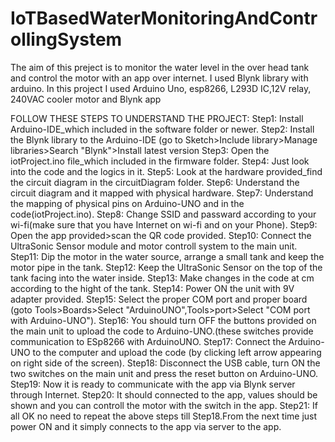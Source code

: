 # IoTBasedWaterMonitoringAndControllingSystem
The aim of this preject is to monitor the water level in the over head tank and control the motor with an app over internet. I used Blynk library with arduino. In this project I used Arduino Uno, esp8266, L293D IC,12V relay, 240VAC cooler motor and Blynk app

FOLLOW THESE STEPS TO UNDERSTAND THE PROJECT:
Step1:
Install Arduino-IDE_which included in the software folder or newer.
Step2:
Install the Blynk library to the Arduino-IDE (go to Sketch>Include library>Manage
libraries>Search "Blynk">Install latest version
Step3:
Open the iotProject.ino file_which included in the firmware folder.
Step4:
Just look into the code and the logics in it.
Step5:
Look at the hardware provided_find the circuit diagram in the circuitDiagram folder.
Step6:
Understand the circuit diagram and it mapped with physical hardware.
Step7:
Understand the mapping of physical pins on Arduino-UNO and in the
code(iotProject.ino).
Step8:
Change SSID and passward according to your wi-fi(make sure that you have Internet
on wi-fi and on your Phone).
Step9:
Open the app provided>scan the QR code provided.
Step10:
Connect the UltraSonic Sensor module and motor controll system to the main unit.
Step11:
Dip the motor in the water source, arrange a small tank and keep the motor pipe in the
tank.
Step12:
Keep the UltraSonic Sensor on the top of the tank facing into the water inside.
Step13:
Make changes in the code at cm according to the hight of the tank.
Step14:
Power ON the unit with 9V adapter provided.
Step15:
Select the proper COM port and proper board (goto Tools>Boards>Select "ArduinoUNO",Tools>port>Select
"COM port with Arduino-UNO").
Step16:
You should turn OFF the buttons provided on the main unit to upload the code to
Arduino-UNO.(these switches provide communication to ESp8266 with ArduinoUNO.
Step17:
Connect the Arduino-UNO to the computer and upload the code (by clicking left
arrow appearing on right side of the screen).
Step18:
Disconnect the USB cable, turn ON the two switches on the main unit and press the
reset button on Arduino-UNO.
Step19:
Now it is ready to communicate with the app via Blynk server through Internet.
Step20:
It should connected to the app, values should be shown and you can controll the motor
with the switch in the app.
Step21:
If all OK no need to repeat the above steps till Step18.From the next time just power
ON and it simply connects to the app via server to the app.
